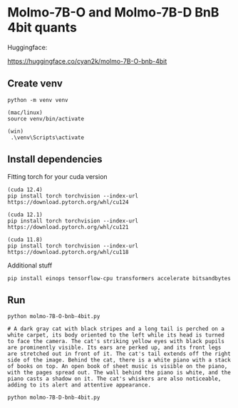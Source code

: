 # Molmo-7B-O and Molmo-7B-D BnB 4bit quants

Huggingface:

https://huggingface.co/cyan2k/molmo-7B-O-bnb-4bit

## Create venv

```
python -m venv venv
```


```
(mac/linux)
source venv/bin/activate

(win)
 .\venv\Scripts\activate
```


## Install dependencies

Fitting torch for your cuda version
```
(cuda 12.4)
pip install torch torchvision --index-url https://download.pytorch.org/whl/cu124

(cuda 12.1)
pip install torch torchvision --index-url https://download.pytorch.org/whl/cu121

(cuda 11.8)
pip install torch torchvision --index-url https://download.pytorch.org/whl/cu118
```

Additional stuff
```
pip install einops tensorflow-cpu transformers accelerate bitsandbytes
```

## Run

```
python molmo-7B-O-bnb-4bit.py

# A dark gray cat with black stripes and a long tail is perched on a white carpet, its body oriented to the left while its head is turned to face the camera. The cat's striking yellow eyes with black pupils are prominently visible. Its ears are perked up, and its front legs are stretched out in front of it. The cat's tail extends off the right side of the image. Behind the cat, there is a white piano with a stack of books on top. An open book of sheet music is visible on the piano, with the pages spread out. The wall behind the piano is white, and the piano casts a shadow on it. The cat's whiskers are also noticeable, adding to its alert and attentive appearance.

python molmo-7B-D-bnb-4bit.py
```
